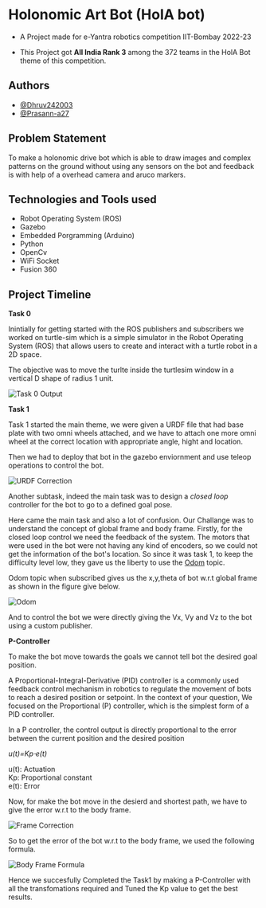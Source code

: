 
# Holonomic Art Bot (HolA bot)
 
- A Project made for e-Yantra robotics competition IIT-Bombay 
2022-23

- This Project got **All India Rank 3** among the 372 teams in the HolA Bot theme of this competition.





## Authors
- [@Dhruv242003](https://www.github.com/Dhruv242003)
- [@Prasann-a27](https://www.github.com/Prasann-a27)


## Problem Statement

To make a holonomic drive bot which is able to draw images and complex patterns on the ground without using any sensors on the bot and feedback is with help of a overhead camera and aruco markers.
## Technologies and Tools used
   - Robot Operating System (ROS)
   - Gazebo
   - Embedded Porgramming (Arduino)
   - Python
   - OpenCv
   - WiFi Socket
   - Fusion 360



## Project Timeline

 **Task 0**

Inintially for getting started with the ROS publishers and subscribers we worked on turtle-sim which is a simple simulator in the Robot Operating System (ROS) that allows users to create and interact with a turtle robot in a 2D space. 

The objective was to move the turlte inside the turtlesim window in a vertical D shape of radius 1 unit.

![Task 0 Output](https://i.pinimg.com/originals/46/0e/87/460e8702d22cc369088ab4091a77c4a0.jpg)

**Task 1**

Task 1 started the main theme, we were given a URDF file that had base plate with two omni wheels attached, and we have to attach one more omni wheel at the correct location with appropriate angle, hight and location.

Then we had to deploy that bot in the gazebo enviornment and use teleop operations to control the bot.


![URDF Correction ](https://i.pinimg.com/originals/3c/83/ca/3c83ca07587919bf0b1e774a2fda057e.jpg)


Another subtask, indeed the main task was to design a *closed loop* controller for the bot to go to a defined goal pose.

Here came the main task and also a lot of confusion. Our Challange was to understand the concept of global frame and body frame. Firstly, for the closed loop control we need the feedback of the system. The motors that were used in the bot were not having any kind of encoders, so we could not get the information of the bot's location. So since it was task 1, to keep the difficulty level low, they gave us the liberty to use the [Odom](https://wiki.ros.org/navigation/Tutorials/RobotSetup/Odom) topic. 

Odom topic when subscribed gives us the x,y,theta of bot w.r.t global frame as shown in the figure give below. 

![Odom ](https://blog.hadabot.com/images/hadabot_unicycle_diagram_01.jpg)


And to control the bot we were directly giving the Vx, Vy and Vz to the bot using a custom publisher.

**P-Controller**

To make the bot move towards the goals we cannot tell bot the desired goal position. 

A Proportional-Integral-Derivative (PID) controller is a commonly used feedback control mechanism in robotics to regulate the movement of bots to reach a desired position or setpoint. In the context of your question, We focused on the Proportional (P) controller, which is the simplest form of a PID controller.

In a P controller, the control output is directly proportional to the error between the current position and the desired position

*u(t)=Kp⋅e(t)*

u(t): Actuation  
Kp: Proportional constant  
e(t): Error

Now, for make the bot move in the desierd and shortest path, we have to give the error w.r.t to the body frame.

![Frame Correction](https://i.pinimg.com/originals/c3/19/de/c319de153b1f60926e526496428c7c5d.png)

So to get the error of the bot w.r.t to the body frame, we used the following formula.


![Body Frame Formula ](https://i.pinimg.com/originals/6e/2e/c9/6e2ec94a84e5c91b8f2a05e4551d5304.png )


Hence we succesfully Completed the Task1 by making a P-Controller with all the transfomations required and Tuned the Kp value to get the best results.





